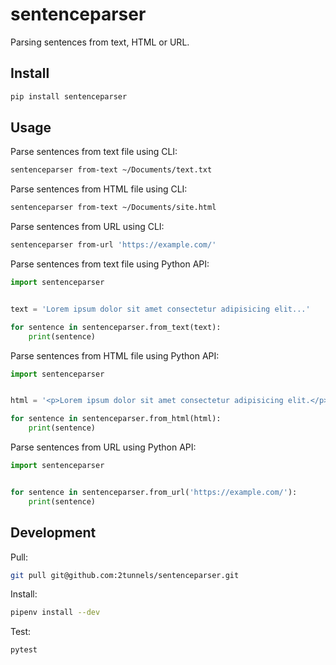 # sentenceparser

Parsing sentences from text, HTML or URL.

## Install

```bash
pip install sentenceparser
```

## Usage

Parse sentences from text file using CLI:

```bash
sentenceparser from-text ~/Documents/text.txt
```

Parse sentences from HTML file using CLI:

```bash
sentenceparser from-text ~/Documents/site.html
```

Parse sentences from URL using CLI:

```bash
sentenceparser from-url 'https://example.com/'
```

Parse sentences from text file using Python API:

```python
import sentenceparser


text = 'Lorem ipsum dolor sit amet consectetur adipisicing elit...'

for sentence in sentenceparser.from_text(text):
    print(sentence)
```

Parse sentences from HTML file using Python API:

```python
import sentenceparser


html = '<p>Lorem ipsum dolor sit amet consectetur adipisicing elit.</p><p>...'

for sentence in sentenceparser.from_html(html):
    print(sentence)
```

Parse sentences from URL using Python API:

```python
import sentenceparser


for sentence in sentenceparser.from_url('https://example.com/'):
    print(sentence)
```

## Development

Pull:

```bash
git pull git@github.com:2tunnels/sentenceparser.git
```

Install:

```bash
pipenv install --dev
```

Test:

```bash
pytest
```
